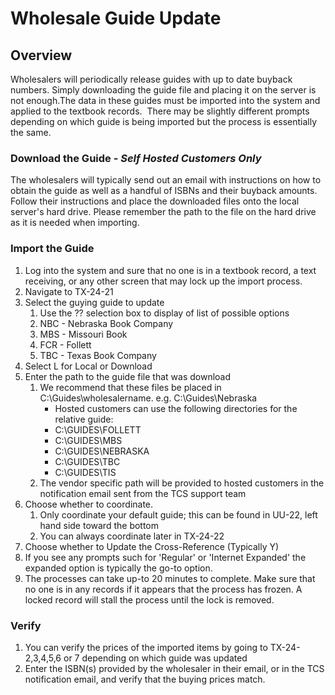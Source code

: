 # Wholesale Guide Update

<PageHeader />

## Overview

Wholesalers will periodically release guides with up to date buyback numbers. Simply downloading the guide file and placing it on the server is not enough.The data in these guides must be imported into the system and applied to the textbook records.  There may be slightly different prompts depending on which guide is being imported but the process is essentially the same.

### Download the Guide - _Self Hosted Customers Only_

The wholesalers will typically send out an email with instructions on how to obtain the guide as well as a handful of ISBNs and their buyback amounts. Follow their instructions and place the downloaded files onto the local server's hard drive. Please remember the path to the file on the hard drive as it is needed when importing.

### Import the Guide

1. Log into the system and sure that no one is in a textbook record, a text receiving, or any other screen that may lock up the import process.
2. Navigate to TX-24-21
3. Select the guying guide to update
    1. Use the ?? selection box to display of list of possible options
    2. NBC - Nebraska Book Company
    3. MBS - Missouri Book
    4. FCR - Follett
    5. TBC - Texas Book Company
4. Select L for Local or Download
5. Enter the path to the guide file that was download
    1. We recommend that these files be placed in C:\Guides\wholesalername. e.g. C:\Guides\Nebraska
        - Hosted customers can use the following directories for the relative guide:
        - C:\GUIDES\FOLLETT
        - C:\GUIDES\MBS
        - C:\GUIDES\NEBRASKA
        - C:\GUIDES\TBC
        - C:\GUIDES\TIS
    2. The vendor specific path will be provided to hosted customers in the notification email sent from the TCS support team
6. Choose whether to coordinate.
    1. Only coordinate your default guide; this can be found in UU-22, left hand side toward the bottom
    2. You can always coordinate later in TX-24-22
7. Choose whether to Update the Cross-Reference (Typically Y)
8. If you see any prompts such for 'Regular' or 'Internet Expanded' the expanded option is typically the go-to option.
9. The processes can take up-to 20 minutes to complete. Make sure that no one is in any records if it appears that the process has frozen. A locked record will stall the process until the lock is removed.

### Verify

1. You can verify the prices of the imported items by going to TX-24-2,3,4,5,6 or 7 depending on which guide was updated
2. Enter the ISBN(s) provided by the wholesaler in their email, or in the TCS notification email, and verify that the buying prices match.

<PageFooter />
